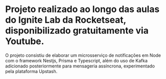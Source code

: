 # Projeto realizado ao longo das aulas do Ignite Lab da Rocketseat, disponibilizado gratuitamente via Youtube.

O projeto consistiu de elaborar um microsserviço de notificações em Node com o framework Nestjs, Prisma e Typescript, além do uso de Kafka adicionado posteriormente para mensageria assíncrona, experimentado pela plataforma Upstash.
